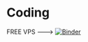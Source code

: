 # Coding


FREE VPS ---> [![Binder](https://mybinder.org/badge_logo.svg)](https://mybinder.org/v2/gh/ajiBal/Coding.git/HEAD)
